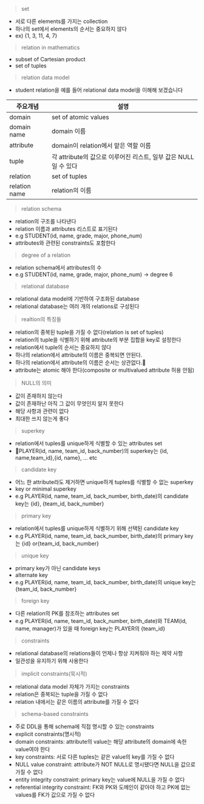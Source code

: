 
> set
- 서로 다른 elements를 가지는 collection
- 하나의 set에서 elements의 순서는 중요하지 않다
- ex) {1, 3, 11, 4, 7}

> relation in mathematics
- subset of Cartesian product
- set of tuples

> relation data model
- student relation을 예를 들어 relational data model을 이해해 보겠습니다

| 주요개념          | 설명                                          |
| ------------- | ------------------------------------------- |
| domain        | set of atomic values                        |
| domain name   | domain 이름                                   |
| attribute     | domain이 relation에서 맡은 역할 이름                 |
| tuple         | 각 attribute의 값으로 이루어진 리스트, 일부 값은 NULL일 수 있다 |
| relation      | set of tuples                               |
| relation name | relation의 이름                                |

> relation schema
- relation의 구조를 나타낸다
- relation 이름과 attributes 리스트로 표기된다
- e.g STUDENT(id, name, grade, major, phone_num)
- attributes와 관련된 constraints도 포함한다

> degree of a relation
- relation schema에서 attributes의 수
- e.g STUDENT(id, name, grade, major, phone_num) -> degree 6

>relational database
- relational data model에 기반하여 구조화된 database
- relational database는 여러 개의 relations로 구성된다

> realtion의 특징들
- relation의 중복된 tuple을 가질 수 없다(relation is set of tuples)
- relation의 tuple을 식별하기 위해 attribute의 부분 집합을 key로 설정한다
- relation에서 tuple의 순서는 중요하지 않다
- 하나의 relation에서 attribute의 이름은 중복되면 안된다.
- 하나의 relation에서 attribute의 이름은 순서는 상관없다.
- attribute는 atomic 해야 한다(composite or multivalued attribute 허용 안됨)

>NULL의 의미
- 값이 존재하지 않는다
- 값이 존재하난 아직 그 값이 무엇인지 알지 못한다
- 해당 사항과 관련이 없다
- 최대한 쓰지 않는게 좋다

> superkey
- relation에서 tuples를 unique하게 식별할 수 있는 attributes set
- PLAYER(id, name, team_id, back_number)의 superkey는 {id, name,team_id},{id, name}, ... etc

>candidate key
- 어느 한 attribute라도 제거하면 unique하게 tuples를 식별할 수 없는 superkey
- key or minimal superkey
- e.g PLAYER(id, name, team_id, back_number, birth_date)의 candidate key는
  {id}, {team_id, back_number}

> primary key
- relation에서 tuples를 unique하게 식별하기 위해 선택된 candidate key
- e.g PLAYER(id, name, team_id, back_number, birth_date)의 primary key는
  {id} or{team_id, back_number}

>unique key
- primary key가 아닌 candidate keys
- alternate key
- e.g PLAYER(id, name, team_id, back_number, birth_date)의 unique key는
  {team_id, back_number}


> foreign key
- 다른 relation의 PK를 참조하는 attributes set
- e.g PLAYER(id, name, team_id, back_number, birth_date)와 TEAM(id, name, manager)가 있을 때 foreign key는 PLAYER의 {team_id}


> constraints
- relational database의 relations들이 언제나 항상 지켜줘야 하는 제약 사항
- 일관성을 유지하기 위해 사용한다


> implicit constraints(묵시적)
- relational data model 자체가 가지는 constraints
- relation은 중복되는 tuple을 가질 수 없다
- relation 내에서는 같은 이름의 attribute를 가질 수 없다


> schema-based constraints
- 주로 DDL을 통해 schema에 직접 명시할 수 있는 constraints
- explicit constraints(명시적)
- domain constraints: attribute의 value는 해당 attribute의 domain에 속한 value여야 한다
- key constraints: 서로 다른 tuples는 같은 value의 key를 가질 수 없다
- NULL value constraint: attribute가 NOT NULL로 명시됐다면 NULL을 값으로 가질 수 없다
- entity integrity constraint: primary key는 value에 NULL을 가질 수 없다
- referential integrity constraint: FK와 PK와 도메인이 같아야 하고 PK에 없는 values를 FK가 값으로 가질 수 없다



